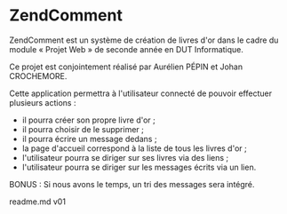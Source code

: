 # ZendComment

ZendComment est un système de création de livres d'or dans le cadre du module « Projet Web » de seconde année en DUT Informatique.

Ce projet est conjointement réalisé par Aurélien PÉPIN et Johan CROCHEMORE.

Cette application permettra à l'utilisateur connecté de pouvoir effectuer plusieurs actions :
- il pourra créer son propre livre d'or ;
- il pourra choisir de le supprimer ;
- il pourra écrire un message dedans ;
- la page d'accueil correspond à la liste de tous les livres d'or ;
- l'utilisateur pourra se diriger sur ses livres via des liens ;
- l'utilisateur pourra se diriger sur les messages écrits via un lien.

BONUS : Si nous avons le temps, un tri des messages sera intégré.

readme.md v01
